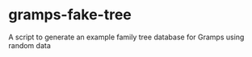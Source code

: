 # gramps-fake-tree
A script to generate an example family tree database for Gramps using random data
